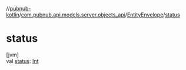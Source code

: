 //[pubnub-kotlin](../../../index.md)/[com.pubnub.api.models.server.objects_api](../index.md)/[EntityEnvelope](index.md)/[status](status.md)

# status

[jvm]\
val [status](status.md): [Int](https://kotlinlang.org/api/latest/jvm/stdlib/kotlin/-int/index.html)
